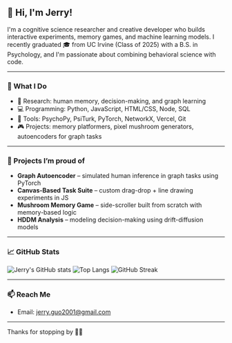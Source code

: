 ## 👋 Hi, I'm Jerry!

I'm a cognitive science researcher and creative developer who builds interactive experiments, memory games, and machine learning models. I recently graduated 🎓 from UC Irvine (Class of 2025) with a B.S. in Psychology, and I'm passionate about combining behavioral science with code.

---

### 🧠 What I Do
- 🧪 Research: human memory, decision-making, and graph learning
- 💻 Programming: Python, JavaScript, HTML/CSS, Node, SQL
- 🧰 Tools: PsychoPy, PsiTurk, PyTorch, NetworkX, Vercel, Git
- 🎮 Projects: memory platformers, pixel mushroom generators, autoencoders for graph tasks

---

### 🔭 Projects I’m proud of
- **Graph Autoencoder** – simulated human inference in graph tasks using PyTorch  
- **Canvas-Based Task Suite** – custom drag-drop + line drawing experiments in JS  
- **Mushroom Memory Game** – side-scroller built from scratch with memory-based logic  
- **HDDM Analysis** – modeling decision-making using drift-diffusion models  

---

### 📈 GitHub Stats

![Jerry's GitHub stats](https://github-readme-stats.vercel.app/api?username=JerryGuo2001&show_icons=true&theme=default)
![Top Langs](https://github-readme-stats.vercel.app/api/top-langs/?username=JerryGuo2001&layout=compact)
![GitHub Streak](https://github-readme-streak-stats.herokuapp.com?user=JerryGuo2001)

---

### 📫 Reach Me
- Email: jerry.guo2001@gmail.com  
---

Thanks for stopping by 🧠💡
